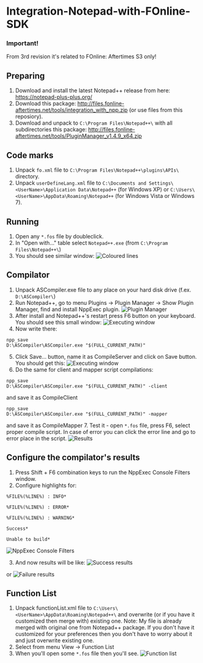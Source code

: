 # Integration-Notepad-with-FOnline-SDK

### Important!
From 3rd revision it's related to FOnline: Aftertimes S3 only!

## Preparing
1. Download and install the latest Notepad++ release from here: https://notepad-plus-plus.org/
2. Download this package: http://files.fonline-aftertimes.net/tools/integration_with_npp.zip (or use files from this reposiory).
3. Download and unpack to `C:\Program Files\Notepad++\` with all subdirectories this package: http://files.fonline-aftertimes.net/tools/PluginManager_v1.4.9_x64.zip

## Code marks
1. Unpack `fo.xml` file to `C:\Program Files\Notepad++\plugins\APIs\` directory.
2. Unpack `userDefineLang.xml` file to `C:\Documents and Settings\<UserName>\Application Data\Notepad++` (for Windows XP) or `C:\Users\<UserName>\AppData\Roaming\Notepad++` (for Windows Vista or Windows 7).

## Running
1. Open any `*.fos` file by doubleclick.
2. In "Open with..." table select `Notepad++.exe` (from `C:\Program Files\Notepad++\`)
3. You should see similar window:
![Coloured lines](https://img.fonline-aftertimes.net/closedbeta/integration_with_npp/npp01.png)

## Compilator
1. Unpack ASCompiler.exe file to any place on your hard disk drive (f.ex. `D:\ASCompiler\`)
2. Run Notepad++, go to menu Plugins -> Plugin Manager -> Show Plugin Manager, find and install NppExec plugin.
![Plugin Manager](https://img.fonline-aftertimes.net/closedbeta/integration_with_npp/npp02.png)
3. After install and Notepad++'s restart press F6 button on your keyboard. You should see this small window:
![Executing window](https://img.fonline-aftertimes.net/closedbeta/integration_with_npp/npp03.png)
4. Now write there:
```
npp_save
D:\ASCompiler\ASCompiler.exe "$(FULL_CURRENT_PATH)"
```
5. Click Save... button, name it as CompileServer and click on Save button. You should get this:
![Executing window](https://img.fonline-aftertimes.net/closedbeta/integration_with_npp/npp04.png)
6. Do the same for client and mapper script compilations:
```
npp_save
D:\ASCompiler\ASCompiler.exe "$(FULL_CURRENT_PATH)" -client
```
and save it as CompileClient
```
npp_save
D:\ASCompiler\ASCompiler.exe "$(FULL_CURRENT_PATH)" -mapper
```
and save it as CompileMapper
7. Test it - open `*.fos` file, press F6, select proper compile script. In case of error you can click the error line and go to error place in the script.
![Results](https://img.fonline-aftertimes.net/closedbeta/integration_with_npp/npp05.png)

## Configure the compilator's results
1. Press Shift + F6 combination keys to run the NppExec Console Filters window.
2. Configure highlights for:
```
%FILE%(%LINE%) : INFO*
```
```
%FILE%(%LINE%) : ERROR*
```
```
%FILE%(%LINE%) : WARNING*
```
```
Success*
```
```
Unable to build*
```
![NppExec Console Filters](https://img.fonline-aftertimes.net/closedbeta/integration_with_npp/npp06.png)

3. And now results will be like:
![Success results](https://img.fonline-aftertimes.net/closedbeta/integration_with_npp/npp07.png)

or
![Failure results](https://img.fonline-aftertimes.net/closedbeta/integration_with_npp/npp08.png)

## Function List
1. Unpack functionList.xml file to `C:\Users\<UserName>\AppData\Roaming\Notepad++\` and overwrite (or if you have it customized then merge with) existing one.
Note: My file is already merged with original one from Notepad++ package. If you don't have it customized for your preferences then you don't have to worry about it and just overwrite existing one.
2. Select from menu View -> Function List
3. When you'll open some `*.fos` file then you'll see.
![Function list](https://img.fonline-aftertimes.net/closedbeta/integration_with_npp/npp09.png)
